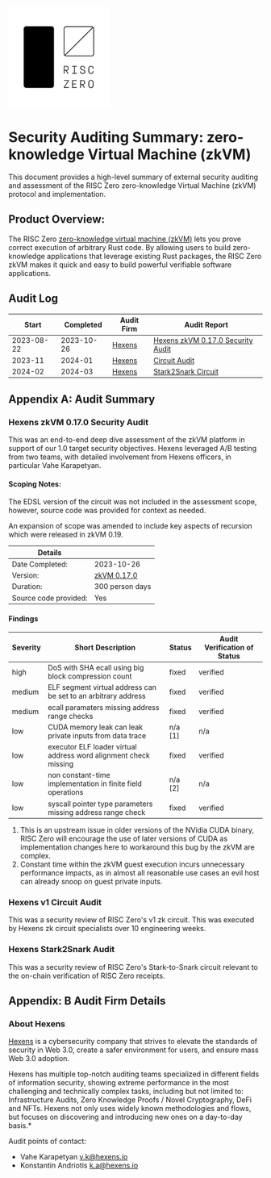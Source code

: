 <img src="RZ_logo.png" width="200">

# Security Auditing Summary: zero-knowledge Virtual Machine (zkVM)
This document provides a high-level summary of external security auditing and assessment of the RISC Zero zero-knowledge Virtual Machine (zkVM) protocol and implementation.

## Product Overview:
The RISC Zero [zero-knowledge virtual machine (zkVM)](https://dev.risczero.com/api/next/zkvm/) lets you prove correct execution of arbitrary Rust code. By allowing users to build zero-knowledge applications that leverage existing Rust packages, the RISC Zero zkVM makes it quick and easy to build powerful verifiable software applications. 

## Audit Log

| Start | Completed | Audit Firm | Audit Report |
|-------|-----------|------------|---------------|
| 2023-08-22 | 2023-10-26 | [Hexens](#about-hexens) | [Hexens zkVM 0.17.0 Security Audit](zkVM/hexens_zkVM_20231031.pdf) |
| 2023-11 | 2024-01 | [Hexens](#about-hexens) | [Circuit Audit](circuits/hexens_v1c_stark2snark_20240520.pdf)|
| 2024-02 | 2024-03 | [Hexens](#about-hexens) | [Stark2Snark Circuit](circuits/hexens_v1c_stark2snark_20240520.pdf)|

## Appendix A: Audit Summary

### Hexens zkVM 0.17.0 Security Audit

This was an end-to-end deep dive assessment of the zkVM platform in support of our 1.0 target security objectives.  Hexens leveraged A/B testing from two teams, with detailed involvement from Hexens officers, in particular Vahe Karapetyan. 

#### Scoping Notes:
The EDSL version of the circuit was not included in the assessment scope, however, source code was provided for context as needed.

An expansion of scope was amended to include key aspects of recursion which were released in zkVM 0.19.

| Details | |
|---------|-|
| Date Completed: | 2023-10-26 |
| Version: | [zkVM 0.17.0](https://github.com/risc0/risc0/tree/323b5f58e45a7b0de02df6227e1e9de475f70176)
| Duration: | 300 person days |
| Source code provided: | Yes |

#### Findings
| Severity | Short Description | Status | Audit Verification of Status |  
|----------|-------------------|--------|-------|
| high | DoS with SHA ecall using big block compression count | fixed | verified |
| medium | ELF segment virtual address can be set to an arbitrary address | fixed | verified |
| medium| ecall paramaters missing address range checks| fixed | verified |
| low | CUDA memory leak can leak private inputs from data trace | n/a [1]| n/a |
| low | executor ELF loader virtual address word alignment check missing | fixed | verified |
| low | non constant-time implementation in finite field operations | n/a [2] | n/a |
| low | syscall pointer type parameters missing address range check | fixed | verified |

1. This is an upstream issue in older versions of the NVidia CUDA binary, RISC Zero will encourage the use of later versions of CUDA as implementation changes here to workaround this bug by the zkVM are complex.
2. Constant time within the zkVM guest execution incurs unnecessary performance impacts, as in almost all reasonable use cases an evil host can already snoop on guest private inputs.

### Hexens v1 Circuit Audit
This was a security review of RISC Zero's v1 zk circuit. This was executed by Hexens zk circuit specialists over 10 engineering weeks.

### Hexens Stark2Snark Audit
This was a security review of RISC Zero's Stark-to-Snark circuit relevant to the on-chain verification of RISC Zero receipts.

## Appendix: B Audit Firm Details

### About Hexens
[Hexens](https://hexens.io) is a cybersecurity company that strives to elevate the standards of security in Web 3.0, create a safer environment for users, and ensure mass Web 3.0 adoption.

Hexens has multiple top-notch auditing teams specialized in different fields of information security, showing extreme performance in the most challenging and technically complex tasks, including but not limited to: Infrastructure Audits, Zero Knowledge Proofs / Novel Cryptography, DeFi and NFTs. Hexens not only uses widely known methodologies and flows, but focuses on discovering and introducing new ones on a day-to-day basis.*

Audit points of contact: 
* Vahe Karapetyan <v.k@hexens.io> 
* Konstantin Andriotis <k.a@hexens.io>
